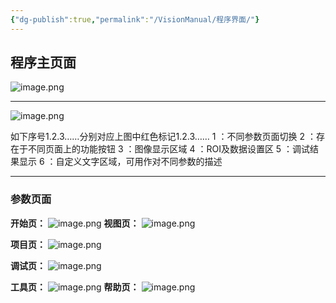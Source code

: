 ```yaml
---
{"dg-publish":true,"permalink":"/VisionManual/程序界面/"}
---
```


## 程序主页面

![image.png](https://tc.jisicn.top/img/202408210817689.png)

---

![image.png](https://tc.jisicn.top/img/202408210844899.png)

如下序号1.2.3……分别对应上图中红色标记1.2.3……
1 ：不同参数页面切换
2 ：存在于不同页面上的功能按钮
3 ：图像显示区域
4 ：ROI及数据设置区
5 ：调试结果显示
6 ：自定义文字区域，可用作对不同参数的描述

---

### 参数页面

**开始页：**
![image.png](https://tc.jisicn.top/img/202408210825158.png)
**视图页：**
![image.png](https://tc.jisicn.top/img/202408210826019.png)

**项目页：**
![image.png](https://tc.jisicn.top/img/202408210827191.png)

**调试页：**
![image.png](https://tc.jisicn.top/img/202408210828572.png)

**工具页：**
![image.png](https://tc.jisicn.top/img/202408210829189.png)
**帮助页：**
![image.png](https://tc.jisicn.top/img/202408210830880.png)
